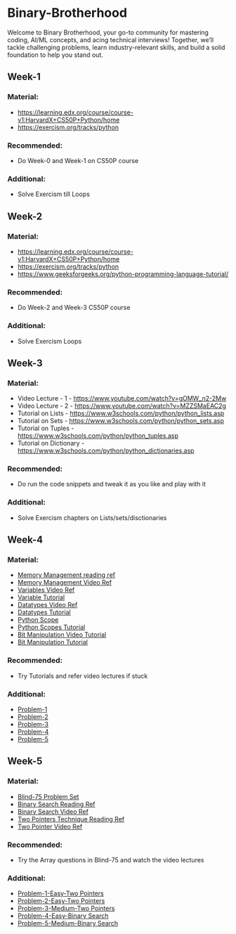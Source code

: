 # Binary-Brotherhood
Welcome to Binary Brotherhood, your go-to community for mastering coding, AI/ML concepts, and acing technical interviews! Together, we’ll tackle challenging problems, learn industry-relevant skills, and build a solid foundation to help you stand out.

## Week-1
### Material:
- ⁠https://learning.edx.org/course/course-v1:HarvardX+CS50P+Python/home
- ⁠⁠https://exercism.org/tracks/python
### Recommended:
- Do Week-0 and Week-1 on CS50P course
### Additional:
- Solve Exercism till Loops

## Week-2
### Material:
- ⁠https://learning.edx.org/course/course-v1:HarvardX+CS50P+Python/home
- ⁠⁠https://exercism.org/tracks/python
- https://www.geeksforgeeks.org/python-programming-language-tutorial/
### Recommended:
- Do Week-2 and Week-3 CS50P course
### Additional:
- Solve Exercism Loops 

## Week-3
### Material:
- Video Lecture - 1 - https://www.youtube.com/watch?v=gOMW_n2-2Mw
- Video Lecture - 2 - https://www.youtube.com/watch?v=MZZSMaEAC2g
- Tutorial on Lists - https://www.w3schools.com/python/python_lists.asp
- Tutorial on Sets - https://www.w3schools.com/python/python_sets.asp
- Tutorial on Tuples - https://www.w3schools.com/python/python_tuples.asp
- Tutorial on Dictionary - https://www.w3schools.com/python/python_dictionaries.asp 
### Recommended:
- Do run the code snippets and tweak it as you like and play with it
### Additional:
- Solve Exercism chapters on Lists/sets/disctionaries

## Week-4
### Material:
- [⁠Memory Management reading ref](https://www.geeksforgeeks.org/memory-management-in-operating-system/?ref=gcse_ind)
- [Memory Management Video Ref](https://www.youtube.com/watch?v=arxWaw-E8QQ)
- [Variables Video Ref](https://www.youtube.com/watch?v=Bz3ir-vKqkk&t=0s)
- [Variable Tutorial](https://www.w3schools.com/python/python_variables.asp)
- [Datatypes Video Ref](https://www.youtube.com/watch?v=gCCVsvgR2KU)
- [Datatypes Tutorial](https://www.w3schools.com/python/python_datatypes.asp)
- [Python Scope](https://www.youtube.com/watch?v=38uGbVYICwg)
- [Python Scopes Tutorial](https://www.w3schools.com/python/python_scope.asp)
- [Bit Manipulation Video Tutorial](https://www.youtube.com/watch?v=PyfKCvHALj8)
- [Bit Manipulation Tutorial](https://www.geeksforgeeks.org/all-about-bit-manipulation/)
### Recommended:
- Try Tutorials and refer video lectures if stuck
### Additional:
- [Problem-1 ](https://leetcode.com/problems/add-binary/description/?envType=problem-list-v2&envId=bit-manipulation)
- [Problem-2](https://leetcode.com/problems/single-number/description/?envType=problem-list-v2&envId=bit-manipulation)
- [Problem-3](https://leetcode.com/problems/missing-number/description/?envType=problem-list-v2&envId=bit-manipulation)
- [Problem-4](https://leetcode.com/problems/total-hamming-distance/description/?envType=problem-list-v2&envId=bit-manipulation)
- [Problem-5](https://leetcode.com/problems/maximum-product-of-word-lengths/description/?envType=problem-list-v2&envId=bit-manipulation)

## Week-5
### Material:
- [Blind-75 Problem Set](https://www.geeksforgeeks.org/blind-75/)
- [Binary Search Reading Ref](https://www.geeksforgeeks.org/binary-search/)
- [Binary Search Video Ref](http://youtube.com/watch?v=MFhxShGxHWc)
- [Two Pointers Technique Reading Ref](https://www.geeksforgeeks.org/two-pointers-technique/)
- [Two Pointer Video Ref](https://www.youtube.com/watch?v=On03HWe2tZM)
### Recommended:
- Try the Array questions in Blind-75 and watch the video lectures
### Additional:
- [Problem-1-Easy-Two Pointers](https://leetcode.com/problems/valid-palindrome/description/)
- [Problem-2-Easy-Two Pointers](https://leetcode.com/problems/two-sum-ii-input-array-is-sorted/description/)
- [Problem-3-Medium-Two Pointers](https://leetcode.com/problems/3sum/description/)
- [Problem-4-Easy-Binary Search](https://leetcode.com/problems/binary-search/description/)
- [Problem-5-Medium-Binary Search](https://leetcode.com/problems/search-in-rotated-sorted-array/description/)
